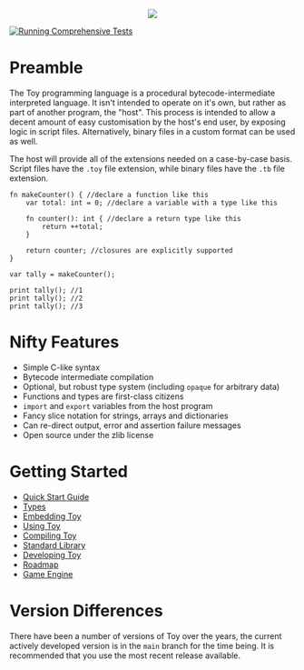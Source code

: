 <p align="center">
  <image src="toylogo.png" />
</p>

[![Running Comprehensive Tests](https://github.com/Ratstail91/Toy/actions/workflows/c-cpp.yml/badge.svg)](https://github.com/Ratstail91/Toy/actions/workflows/c-cpp.yml)

# Preamble

The Toy programming language is a procedural bytecode-intermediate interpreted language. It isn't intended to operate on it's own, but rather as part of another program, the "host". This process is intended to allow a decent amount of easy customisation by the host's end user, by exposing logic in script files. Alternatively, binary files in a custom format can be used as well.

The host will provide all of the extensions needed on a case-by-case basis. Script files have the `.toy` file extension, while binary files have the `.tb` file extension.

```
fn makeCounter() { //declare a function like this
	var total: int = 0; //declare a variable with a type like this

	fn counter(): int { //declare a return type like this
		return ++total;
	}

	return counter; //closures are explicitly supported
}

var tally = makeCounter();

print tally(); //1
print tally(); //2
print tally(); //3
```

# Nifty Features

* Simple C-like syntax
* Bytecode intermediate compilation
* Optional, but robust type system (including `opaque` for arbitrary data)
* Functions and types are first-class citizens
* `import` and `export` variables from the host program
* Fancy slice notation for strings, arrays and dictionaries
* Can re-direct output, error and assertion failure messages
* Open source under the zlib license

# Getting Started

* [Quick Start Guide](quick-start-guide)
* [Types](types)
* [Embedding Toy](embedding-toy)
* [Using Toy](using-toy)
* [Compiling Toy](compiling-toy)
* [Standard Library](standard-library)
* [Developing Toy](developing-toy)
* [Roadmap](roadmap)
* [Game Engine](game-engine)

# Version Differences

There have been a number of versions of Toy over the years, the current actively developed version is in the `main` branch for the time being. It is recommended that you use the most recent release available.
